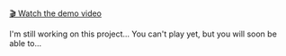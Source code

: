 [🎬 Watch the demo video](https://github.com/jesptri/Sokoban/issues/1#issue-3150929794)

I'm still working on this project...
You can't play yet, but you will soon be able to...